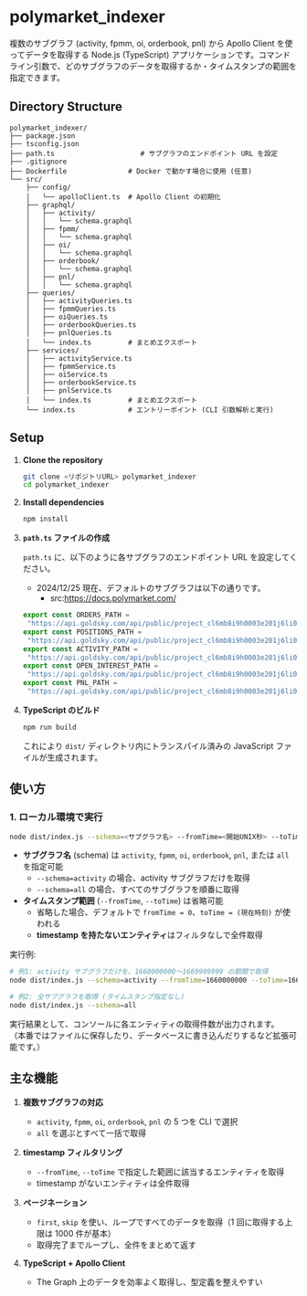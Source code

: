 # polymarket_indexer

複数のサブグラフ (activity, fpmm, oi, orderbook, pnl) から Apollo Client を使ってデータを取得する Node.js (TypeScript) アプリケーションです。コマンドライン引数で、どのサブグラフのデータを取得するか・タイムスタンプの範囲を指定できます。

## Directory Structure

```
polymarket_indexer/
├── package.json
├── tsconfig.json
├── path.ts                     # サブグラフのエンドポイント URL を設定
├── .gitignore
├── Dockerfile               # Docker で動かす場合に使用 (任意)
└── src/
    ├── config/
    │   └── apolloClient.ts  # Apollo Client の初期化
    ├── graphql/
    │   ├── activity/
    │   │   └── schema.graphql
    │   ├── fpmm/
    │   │   └── schema.graphql
    │   ├── oi/
    │   │   └── schema.graphql
    │   ├── orderbook/
    │   │   └── schema.graphql
    │   ├── pnl/
    │   │   └── schema.graphql
    ├── queries/
    │   ├── activityQueries.ts
    │   ├── fpmmQueries.ts
    │   ├── oiQueries.ts
    │   ├── orderbookQueries.ts
    │   ├── pnlQueries.ts
    │   └── index.ts         # まとめエクスポート
    ├── services/
    │   ├── activityService.ts
    │   ├── fpmmService.ts
    │   ├── oiService.ts
    │   ├── orderbookService.ts
    │   ├── pnlService.ts
    │   └── index.ts         # まとめエクスポート
    └── index.ts             # エントリーポイント (CLI 引数解析と実行)
```

## Setup

1. **Clone the repository**

   ```bash
   git clone <リポジトリURL> polymarket_indexer
   cd polymarket_indexer
   ```

2. **Install dependencies**

   ```bash
   npm install
   ```

3. **`path.ts` ファイルの作成**

   `path.ts` に、以下のように各サブグラフのエンドポイント URL を設定してください。
   - 2024/12/25 現在、デフォルトのサブグラフは以下の通りです。
     - src:https://docs.polymarket.com/

   ```ts
   export const ORDERS_PATH =
   	"https://api.goldsky.com/api/public/project_cl6mb8i9h0003e201j6li0diw/subgraphs/polymarket-orderbook-resync/prod/gn";
   export const POSITIONS_PATH =
   	"https://api.goldsky.com/api/public/project_cl6mb8i9h0003e201j6li0diw/subgraphs/positions-subgraph/0.0.7/gn";
   export const ACTIVITY_PATH =
   	"https://api.goldsky.com/api/public/project_cl6mb8i9h0003e201j6li0diw/subgraphs/activity-subgraph/0.0.4/gn";
   export const OPEN_INTEREST_PATH =
   	"https://api.goldsky.com/api/public/project_cl6mb8i9h0003e201j6li0diw/subgraphs/oi-subgraph/0.0.6/gn";
   export const PNL_PATH =
   	"https://api.goldsky.com/api/public/project_cl6mb8i9h0003e201j6li0diw/subgraphs/pnl-subgraph/0.0.14/gn";
   ```

4. **TypeScript のビルド**

   ```bash
   npm run build
   ```

   これにより `dist/` ディレクトリ内にトランスパイル済みの JavaScript ファイルが生成されます。

## 使い方

### 1. ローカル環境で実行

```bash
node dist/index.js --schema=<サブグラフ名> --fromTime=<開始UNIX秒> --toTime=<終了UNIX秒>
```

- **サブグラフ名** (schema) は `activity`, `fpmm`, `oi`, `orderbook`, `pnl`, または `all` を指定可能
  - `--schema=activity` の場合、activity サブグラフだけを取得
  - `--schema=all` の場合、すべてのサブグラフを順番に取得
- **タイムスタンプ範囲** (`--fromTime`, `--toTime`) は省略可能
  - 省略した場合、デフォルトで `fromTime = 0`、`toTime = (現在時刻)` が使われる
  - **timestamp を持たないエンティティ**はフィルタなしで全件取得

実行例:

```bash
# 例1: activity サブグラフだけを、1660000000〜1669999999 の期間で取得
node dist/index.js --schema=activity --fromTime=1660000000 --toTime=1669999999

# 例2: 全サブグラフを取得 (タイムスタンプ指定なし)
node dist/index.js --schema=all
```

実行結果として、コンソールに各エンティティの取得件数が出力されます。  
（本番ではファイルに保存したり、データベースに書き込んだりするなど拡張可能です。）

## 主な機能

1. **複数サブグラフの対応**

   - `activity`, `fpmm`, `oi`, `orderbook`, `pnl` の 5 つを CLI で選択
   - `all` を選ぶとすべて一括で取得

2. **timestamp フィルタリング**

   - `--fromTime`, `--toTime` で指定した範囲に該当するエンティティを取得
   - timestamp がないエンティティは全件取得

3. **ページネーション**

   - `first`, `skip` を使い、ループですべてのデータを取得（1 回に取得する上限は 1000 件が基本）
   - 取得完了までループし、全件をまとめて返す

4. **TypeScript + Apollo Client**
   - The Graph 上のデータを効率よく取得し、型定義を整えやすい
